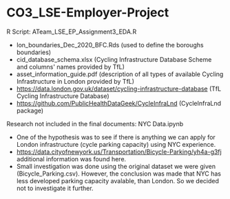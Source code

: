 # CO3_LSE-Employer-Project

R Script: ATeam_LSE_EP_Assignment3_EDA.R

- lon_boundaries_Dec_2020_BFC.Rds (used to define the boroughs boundaries)
- cid_database_schema.xlsx (Cycling Infrastructure Database Scheme and columns' names provided by TfL)
- asset_information_guide.pdf (description of all types of available Cycling Infrastructure in London provided by TfL)
- https://data.london.gov.uk/dataset/cycling-infrastructure-database  (TfL Cycling Infrastructure Database)
- https://github.com/PublicHealthDataGeek/CycleInfraLnd  (CycleInfraLnd package)


Research not included in the final documents: NYC Data.ipynb

- One of the hypothesis was to see if there is anything we can apply for London infrastructure (cycle parking capacity) using NYC experience.
- https://data.cityofnewyork.us/Transportation/Bicycle-Parking/yh4a-g3fj additional information was found here.
- Small investigation was done using the original dataset we were given (Bicycle_Parking.csv). However, the conclusion was made that NYC has less developed parking capacity avalable, than London. So we decided not to investigate it further.
